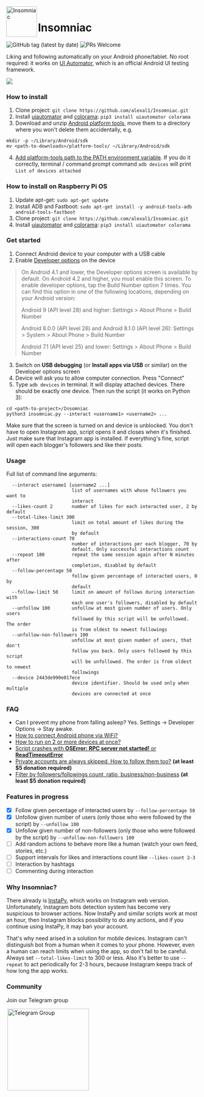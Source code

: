 <img align="left" width="80" height="80" src="https://raw.githubusercontent.com/alexal1/Insomniac/master/res/icon.jpg" alt="Insomniac">

# Insomniac
![GitHub tag (latest by date)](https://img.shields.io/github/v/tag/alexal1/Insomniac?label=latest%20version)
![PRs Welcome](https://img.shields.io/badge/PRs-welcome-brightgreen.svg?style=flat)

Liking and following automatically on your Android phone/tablet. No root required: it works on [UI Automator](https://developer.android.com/training/testing/ui-automator), which is an official Android UI testing framework.

<img src="https://raw.githubusercontent.com/alexal1/Insomniac/master/res/demo.gif">

### How to install
1. Clone project: `git clone https://github.com/alexal1/Insomniac.git`
2. Install [uiautomator](https://github.com/xiaocong/uiautomator) and [colorama](https://pypi.org/project/colorama/): `pip3 install uiautomator colorama`
3. Download and unzip [Android platform tools](https://developer.android.com/studio/releases/platform-tools), move them to a directory where you won't delete them accidentally, e.g.
```
mkdir -p ~/Library/Android/sdk
mv <path-to-downloads>/platform-tools/ ~/Library/Android/sdk
```
4. [Add platform-tools path to the PATH environment variable](https://github.com/alexal1/Insomniac/wiki/Adding-platform-tools-to-the-PATH-environment-variable). If you do it correctly, terminal / command prompt command `adb devices` will print `List of devices attached`

### How to install on Raspberry Pi OS
1. Update apt-get: `sudo apt-get update`
2. Install ADB and Fastboot: `sudo apt-get install -y android-tools-adb android-tools-fastboot`
3. Clone project: `git clone https://github.com/alexal1/Insomniac.git`
4. Install [uiautomator](https://github.com/xiaocong/uiautomator) and [colorama](https://pypi.org/project/colorama/): `pip3 install uiautomator colorama`

### Get started
1. Connect Android device to your computer with a USB cable
2. Enable [Developer options](https://developer.android.com/studio/debug/dev-options#enable) on the device
>On Android 4.1 and lower, the Developer options screen is available by default. On Android 4.2 and higher, you must enable this screen. To enable developer options, tap the Build Number option 7 times. You can find this option in one of the following locations, depending on your Android version:
>
> Android 9 (API level 28) and higher: Settings > About Phone > Build Number
>
> Android 8.0.0 (API level 26) and Android 8.1.0 (API level 26): Settings > System > About Phone > Build Number
>
> Android 7.1 (API level 25) and lower: Settings > About Phone > Build Number
3. Switch on **USB debugging** (or **Install apps via USB** or similar) on the Developer options screen
4. Device will ask you to allow computer connection. Press "Connect"
5. Type `adb devices` in terminal. It will display attached devices. There should be exactly one device. Then run the script (it works on Python 3):
```
cd <path-to-project>/Insomniac
python3 insomniac.py --interact <username1> <username2> ...
```
Make sure that the screen is turned on and device is unblocked. You don't have to open Instagram app, script opens it and closes when it's finished. Just make sure that Instagram app is installed. If everything's fine, script will open each blogger's followers and like their posts.

### Usage
Full list of command line arguments:
```
  --interact username1 [username2 ...]
                        list of usernames with whose followers you want to
                        interact
  --likes-count 2       number of likes for each interacted user, 2 by default
  --total-likes-limit 300
                        limit on total amount of likes during the session, 300
                        by default
  --interactions-count 70
                        number of interactions per each blogger, 70 by
                        default. Only successful interactions count
  --repeat 180          repeat the same session again after N minutes after
                        completion, disabled by default
  --follow-percentage 50
                        follow given percentage of interacted users, 0 by
                        default
  --follow-limit 50     limit on amount of follows during interaction with
                        each one user's followers, disabled by default
  --unfollow 100        unfollow at most given number of users. Only users
                        followed by this script will be unfollowed. The order
                        is from oldest to newest followings
  --unfollow-non-followers 100
                        unfollow at most given number of users, that don't
                        follow you back. Only users followed by this script
                        will be unfollowed. The order is from oldest to newest
                        followings
  --device 2443de990e017ece
                        device identifier. Should be used only when multiple
                        devices are connected at once
```

### FAQ
- Can I prevent my phone from falling asleep? Yes. Settings -> Developer Options -> Stay awake.
- [How to connect Android phone via WiFi?](https://www.patreon.com/posts/connect-android-38655552)
- [How to run on 2 or more devices at once?](https://www.patreon.com/posts/38683736)
- [Script crashes with **OSError: RPC server not started!** or **ReadTimeoutError**](https://www.patreon.com/posts/problems-with-to-38702683)
- [Private accounts are always skipped. How to follow them too?](https://www.patreon.com/posts/enable-private-39097751) **(at least $5 donation required)**
- [Filter by followers/followings count, ratio, business/non-business](https://www.patreon.com/posts/38826184) **(at least $5 donation required)**

### Features in progress
- [x] Follow given percentage of interacted users by `--follow-percentage 50`
- [x] Unfollow given number of users (only those who were followed by the script) by `--unfollow 100`
- [x] Unfollow given number of non-followers (only those who were followed by the script) by `--unfollow-non-followers 100`
- [ ] Add random actions to behave more like a human (watch your own feed, stories, etc.)
- [ ] Support intervals for likes and interactions count like `--likes-count 2-3`
- [ ] Interaction by hashtags
- [ ] Commenting during interaction

### Why Insomniac?
There already is [InstaPy](https://github.com/timgrossmann/InstaPy), which works on Instagram web version. Unfortunately, Instagram bots detection system has become very suspicious to browser actions. Now InstaPy and similar scripts work at most an hour, then Instagram blocks possibility to do any actions, and if you continue using InstaPy, it may ban your account.

That's why need arised in a solution for mobile devices. Instagram can't distinguish bot from a human when it comes to your phone. However, even a human can reach limits when using the app, so don't fail to be careful. Always set `--total-likes-limit` to 300 or less. Also it's better to use `--repeat` to act periodically for 2-3 hours, because Instagram keeps track of how long the app works.

### Community
Join our Telegram group

<a href="https://t.me/insomniac_chat">
  <img hspace="3" alt="Telegram Group" src="https://raw.githubusercontent.com/alexal1/Insomniac/master/res/telegram.png" width=214/>
</a>
